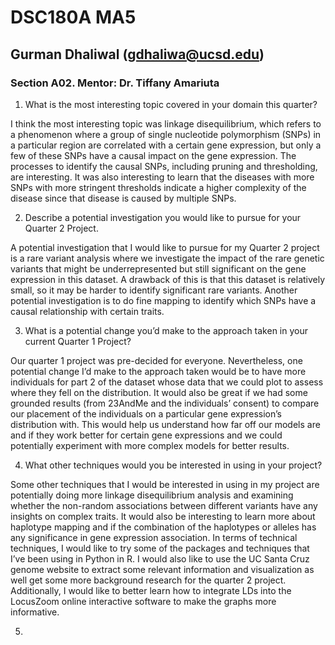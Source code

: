 # DSC180A MA5

## Gurman Dhaliwal (gdhaliwa@ucsd.edu)
### Section A02. Mentor: Dr. Tiffany Amariuta

1. What is the most interesting topic covered in your domain this quarter?

I think the most interesting topic was linkage disequilibrium, which refers to a phenomenon where a group of single nucleotide polymorphism (SNPs) in a particular region are correlated with a certain gene expression, but only a few of these SNPs have a causal impact on the gene expression. The processes to identify the causal SNPs, including pruning and thresholding, are interesting. It was also interesting to learn that the diseases with more SNPs with more stringent thresholds indicate a higher complexity of the disease since that disease is caused by multiple SNPs. 

2. Describe a potential investigation you would like to pursue for your Quarter 2 Project.
   
A potential investigation that I would like to pursue for my Quarter 2 project is a rare variant analysis where we investigate the impact of the rare genetic variants that might be underrepresented but still significant on the gene expression in this dataset. A drawback of this is that this dataset is relatively small, so it may be harder to identify significant rare variants. Another potential investigation is to do fine mapping to identify which SNPs have a causal relationship with certain traits. 

3. What is a potential change you’d make to the approach taken in your current Quarter 1 Project?

Our quarter 1 project was pre-decided for everyone. Nevertheless, one potential change I’d make to the approach taken would be to have more individuals for part 2 of the dataset whose data that we could plot to assess where they fell on the distribution. It would also be great if we had some grounded results (from 23AndMe and the individuals’ consent) to compare our placement of the individuals on a particular gene expression’s distribution with. This would help us understand how far off our models are and if they work better for certain gene expressions and we could potentially experiment with more complex models for better results. 

4. What other techniques would you be interested in using in your project?

Some other techniques that I would be interested in using in my project are potentially doing more linkage disequilibrium analysis and examining whether the non-random associations between different variants have any insights on complex traits. It would also be interesting to learn more about haplotype mapping and if the combination of the haplotypes or alleles has any significance in gene expression association. In terms of technical techniques, I would like to try some of the packages and techniques that I’ve been using in Python in R. I would also like to use the UC Santa Cruz genome website to extract some relevant information and visualization as well get some more background research for the quarter 2 project. Additionally, I would like to better learn how to integrate LDs into the LocusZoom online interactive software to make the graphs more informative. 


5. 


